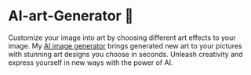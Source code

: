 # AI-art-Generator 🤖
Customize your image into art by choosing different art effects to your image. My <a href="https://github.com/hemant467/AI-art-Generator"> AI image generator</a> brings generated new art to your pictures with stunning art designs you choose in seconds. Unleash creativity and express yourself in new ways with the power of AI.
